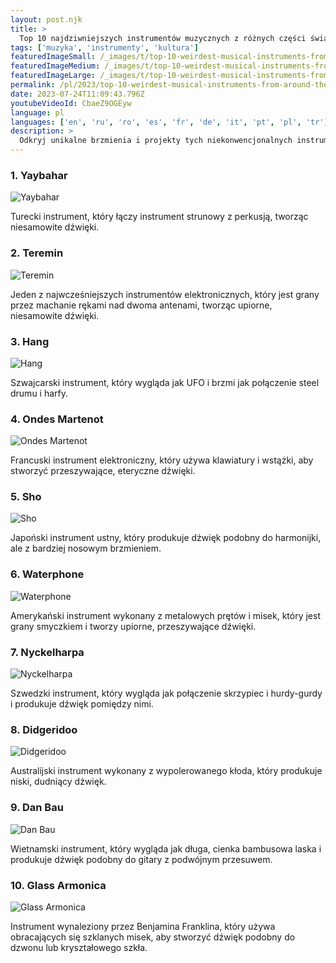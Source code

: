 ```yaml
---
layout: post.njk
title: >
  Top 10 najdziwniejszych instrumentów muzycznych z różnych części świata
tags: ['muzyka', 'instrumenty', 'kultura']
featuredImageSmall: /_images/t/top-10-weirdest-musical-instruments-from-around-the-world-cover-pl-small.webp
featuredImageMedium: /_images/t/top-10-weirdest-musical-instruments-from-around-the-world-cover-pl-medium.webp
featuredImageLarge: /_images/t/top-10-weirdest-musical-instruments-from-around-the-world-cover-pl-large.webp
permalink: /pl/2023/top-10-weirdest-musical-instruments-from-around-the-world.html
date: 2023-07-24T11:09:43.796Z
youtubeVideoId: CbaeZ9OGEyw
language: pl
languages: ['en', 'ru', 'ro', 'es', 'fr', 'de', 'it', 'pt', 'pl', 'tr']
description: >
  Odkryj unikalne brzmienia i projekty tych niekonwencjonalnych instrumentów muzycznych, które są grane w różnych częściach świata.
---
```


### 1. Yaybahar

![Yaybahar](/_images/b/bc2e2d8666a0bb39445cfdc6e0b04f1a-medium.webp)

Turecki instrument, który łączy instrument strunowy z perkusją, tworząc niesamowite dźwięki.

### 2. Teremin

![Teremin](/_images/e/ea59a05120ddda65ca53cabaf4ac401e-medium.webp)

Jeden z najwcześniejszych instrumentów elektronicznych, który jest grany przez machanie rękami nad dwoma antenami, tworząc upiorne, niesamowite dźwięki.

### 3. Hang

![Hang](/_images/6/6e060d0d8246405d5214a185288cf91d-medium.webp)

Szwajcarski instrument, który wygląda jak UFO i brzmi jak połączenie steel drumu i harfy.

### 4. Ondes Martenot

![Ondes Martenot](/_images/7/759f55aeca15384cc7c9199cd6aa8180-medium.webp)

Francuski instrument elektroniczny, który używa klawiatury i wstążki, aby stworzyć przeszywające, eteryczne dźwięki.

### 5. Sho

![Sho](/_images/0/04a4f600f0a75cd99357f3cd3a4d6e9c-medium.webp)

Japoński instrument ustny, który produkuje dźwięk podobny do harmonijki, ale z bardziej nosowym brzmieniem.

### 6. Waterphone

![Waterphone](/_images/2/28efccc3f29b38ea2f14f48041b33fa5-medium.webp)

Amerykański instrument wykonany z metalowych prętów i misek, który jest grany smyczkiem i tworzy upiorne, przeszywające dźwięki.

### 7. Nyckelharpa

![Nyckelharpa](/_images/3/358f9c2a6070d9c729882d82b7bd6d21-medium.webp)

Szwedzki instrument, który wygląda jak połączenie skrzypiec i hurdy-gurdy i produkuje dźwięk pomiędzy nimi.

### 8. Didgeridoo

![Didgeridoo](/_images/6/6809545237e49b43748588c47a5ef308-medium.webp)

Australijski instrument wykonany z wypolerowanego kłoda, który produkuje niski, dudniący dźwięk.

### 9. Dan Bau

![Dan Bau](/_images/0/08f6b8eaa91312e10ca3c6a6993d7d4e-medium.webp)

Wietnamski instrument, który wygląda jak długa, cienka bambusowa laska i produkuje dźwięk podobny do gitary z podwójnym przesuwem.

### 10. Glass Armonica

![Glass Armonica](/_images/e/eead3f4efc1d8ab4d48bc75a5e6fdf90-medium.webp)

Instrument wynaleziony przez Benjamina Franklina, który używa obracających się szklanych misek, aby stworzyć dźwięk podobny do dzwonu lub kryształowego szkła.

